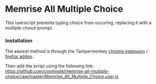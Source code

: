 # Memrise All Multiple Choice

This userscript prevents typing choice from occuring, replacing it with a multiple choice prompt.

### Installation

The easiest method is through the Tampermonkey [chrome extension](https://chrome.google.com/webstore/detail/dhdgffkkebhmkfjojejmpbldmpobfkfo) / [firefox addon](https://addons.mozilla.org/firefox/addon/tampermonkey/).

Then add the script using the following link: https://github.com/cooljingle/memrise-all-multiple-choice/raw/master/Memrise_All_Multiple_Choice.user.js
